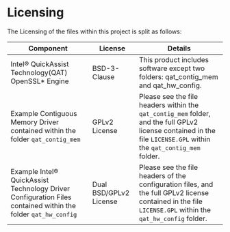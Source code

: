 # Licensing

The Licensing of the files within this project is split as follows:

| Component  |License   | Details   |
|---|---|---|
| Intel® QuickAssist Technology(QAT) OpenSSL* Engine | BSD-3-Clause | This product includes software except two folders: qat_contig_mem and qat_hw_config.
| Example Contiguous Memory Driver contained within the folder `qat_contig_mem` | GPLv2 License | Please see the file headers within the `qat_contig_mem` folder, and the full GPLv2 license contained in the file `LICENSE.GPL` within the `qat_contig_mem` folder. |
| Example Intel&reg; QuickAssist Technology Driver Configuration Files contained within the folder `qat_hw_config` | Dual BSD/GPLv2 License | Please see the file headers of the configuration files, and the full GPLv2 license contained in the file `LICENSE.GPL` within the `qat_hw_config` folder. |
